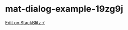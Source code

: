 # mat-dialog-example-19zg9j

[Edit on StackBlitz ⚡️](https://stackblitz.com/edit/mat-dialog-example-19zg9j)